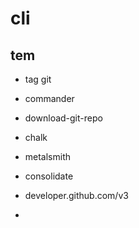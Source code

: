 # cli
## tem
- tag git
- commander
- download-git-repo
- chalk
- metalsmith
- consolidate

- developer.github.com/v3
- 
